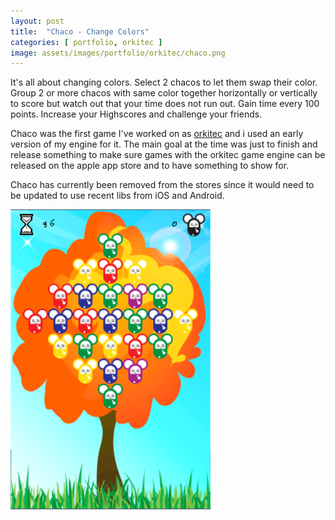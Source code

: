 ```yaml
---
layout: post
title:  "Chaco - Change Colors"
categories: [ portfolio, orkitec ]
image: assets/images/portfolio/orkitec/chaco.png
---
```

It's all about changing colors.
Select 2 chacos to let them swap their color.
Group 2 or more chacos with same color together horizontally or vertically to score but watch out that your time does not run out. Gain time every 100 points.
Increase your Highscores and challenge your friends.

Chaco was the first game I've worked on as [orkitec](/about/) and i used an early version of my engine for it. The main goal at the time was just to finish and release something to make sure games with the orkitec game engine can be released on the apple app store and to have something to show for. 

Chaco has currently been removed from the stores since it would need to be updated to use recent libs from iOS and Android.

![chaco screenshot](../../assets/images/portfolio/orkitec/chaco_screenshot.png)